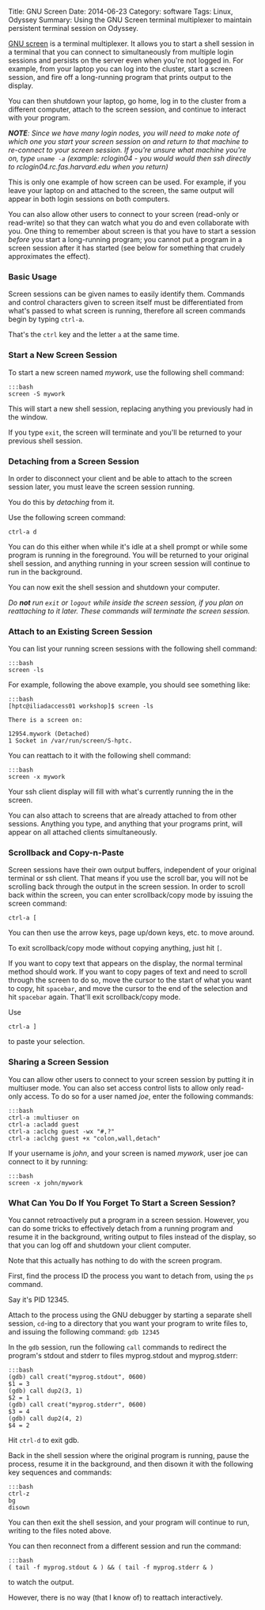 Title: GNU Screen
Date: 2014-06-23
Category: software
Tags: Linux, Odyssey
Summary: Using the GNU Screen terminal multiplexer to maintain persistent terminal session on Odyssey.

[GNU screen](http://www.gnu.org/software/screen/) is a terminal multiplexer. It allows you to start a shell session in a terminal that you can connect to simultaneously from multiple login sessions and persists on the server even when you're not logged in. For example, from your laptop you can log into the cluster, start a screen session, and fire off a long-running program that prints output to the display.

You can then shutdown your laptop, go home, log in to the cluster from a different computer, attach to the screen session, and continue to interact with your program.

<em><strong>NOTE</strong>: Since we have many login nodes, you will need to make note of which one you start your screen session on and return to that machine to re-connect to your screen session. If you're unsure what machine you're on, type `uname -a` (example: rclogin04 - you would would then ssh directly to rclogin04.rc.fas.harvard.edu when you return)</em>

This is only one example of how screen can be used. For example, if you leave your laptop on and attached to the screen, the same output will appear in both login sessions on both computers.

You can also allow other users to connect to your screen (read-only or read-write) so that they can watch what you do and even collaborate with you. One thing to remember about screen is that you have to start a session *before* you start a long-running program; you cannot put a program in a screen session after it has started (see below for something that crudely approximates the effect).

### Basic Usage
Screen sessions can be given names to easily identify them.
Commands and control characters given to screen itself must be differentiated from what's passed to what screen is running, therefore all screen commands begin by typing `ctrl-a`.

That's the `ctrl` key and the letter `a` at the same time.

### Start a New Screen Session
To start a new screen named *mywork*, use the following shell command:

    :::bash
    screen -S mywork
    
This will start a new shell session, replacing anything you previously had in the window.

If you type `exit`, the screen will terminate and you'll be returned to your previous shell session.

### Detaching from a Screen Session
In order to disconnect your client and be able to attach to the screen session later, you must leave the screen session running.

You do this by *detaching* from it.

Use the following screen command:

    ctrl-a d
You can do this either when while it's idle at a shell prompt or while some program is running in the foreground. You will be returned to your original shell session, and anything running in your screen session will continue to run in the background.

You can now exit the shell session and shutdown your computer.

*Do **not** run `exit` or `logout` while inside the screen session, if you plan on reattaching to it later. These commands will terminate the screen session.*

### Attach to an Existing Screen Session
You can list your running screen sessions with the following shell command:

    :::bash
    screen -ls
For example, following the above example, you should see something like:

    :::bash 
    [hptc@iliadaccess01 workshop]$ screen -ls
        
    There is a screen on:

    12954.mywork (Detached)
    1 Socket in /var/run/screen/S-hptc.


You can reattach to it with the following shell command:

    :::bash
    screen -x mywork
    
Your ssh client display will fill with what's currently running the in the screen.

You can also attach to screens that are already attached to from other sessions.
Anything you type, and anything that your programs print, will appear on all attached clients simultaneously.

### Scrollback and Copy-n-Paste
Screen sessions have their own output buffers, independent of your original terminal or ssh client. That means if you use the scroll bar, you will not be scrolling back through the output in the screen session. In order to scroll back within the screen, you can enter scrollback/copy mode by issuing the screen command:

    ctrl-a [
You can then use the arrow keys, page up/down keys, etc. to move around.

To exit scrollback/copy mode without copying anything, just hit `[`.

If you want to copy text that appears on the display, the normal terminal method should work.
If you want to copy pages of text and need to scroll through the screen to do so, move the cursor to the start of what you want to copy, hit `spacebar`, and move the cursor to the end of the selection and hit `spacebar` again. That'll exit scrollback/copy mode.

Use

    ctrl-a ]
to paste your selection.

### Sharing a Screen Session
You can allow other users to connect to your screen session by putting it in multiuser mode.
You can also set access control lists to allow only read-only access.
To do so for a user named *joe*, enter the following commands:

    :::bash
    ctrl-a :multiuser on
    ctrl-a :acladd guest
    ctrl-a :aclchg guest -wx "#,?"
    ctrl-a :aclchg guest +x "colon,wall,detach"

If your username is *john*, and your screen is named *mywork*, user joe can connect to it by running:

    :::bash
    screen -x john/mywork
    
### What Can You Do If You Forget To Start a Screen Session?
You cannot retroactively put a program in a screen session. However, you can do some tricks to effectively detach from a running program and resume it in the background, writing output to files instead of the display, so that you can log off and shutdown your client computer.

Note that this actually has nothing to do with the screen program.

First, find the process ID the process you want to detach from, using the `ps` command.

Say it's PID 12345.

Attach to the process using the GNU debugger by starting a separate shell session, `cd`-ing to a directory that you want your program to write files to, and issuing the following command:
`gdb 12345`

In the `gdb` session, run the following `call` commands to redirect the program's stdout and stderr to files myprog.stdout and myprog.stderr:

    :::bash
    (gdb) call creat("myprog.stdout", 0600)
    $1 = 3
    (gdb) call dup2(3, 1)
    $2 = 1
    (gdb) call creat("myprog.stderr", 0600)
    $3 = 4
    (gdb) call dup2(4, 2)
    $4 = 2

Hit `ctrl-d` to exit gdb.

Back in the shell session where the original program is running, pause the process, resume it in the background, and then disown it with the following key sequences and commands:

    :::bash
    ctrl-z
    bg
    disown

You can then exit the shell session, and your program will continue to run, writing to the files noted above.

You can then reconnect from a different session and run the command:

    :::bash
    ( tail -f myprog.stdout & ) && ( tail -f myprog.stderr & )

to watch the output.

However, there is no way (that I know of) to reattach interactively.